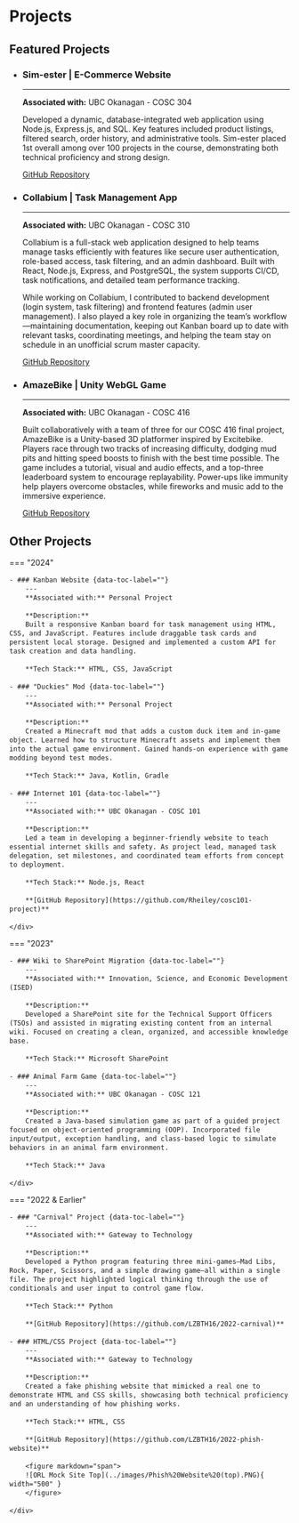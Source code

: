 # Projects

## Featured Projects

<div class="grid cards" markdown>

- ### Sim-ester | E-Commerce Website
    ---
    **Associated with:** UBC Okanagan - COSC 304

    Developed a dynamic, database-integrated web application using Node.js, Express.js, and SQL. Key features included product listings, filtered search, order history, and administrative tools. Sim-ester placed 1st overall among over 100 projects in the course, demonstrating both technical proficiency and strong design.

    [GitHub Repository](https://github.com/LZBTH16/sim-ester)

</div>

<div class="grid cards" markdown>

- ### Collabium | Task Management App
    ---
    **Associated with:** UBC Okanagan - COSC 310

    Collabium is a full-stack web application designed to help teams manage tasks efficiently with features like secure user authentication, role-based access, task filtering, and an admin dashboard. Built with React, Node.js, Express, and PostgreSQL, the system supports CI/CD, task notifications, and detailed team performance tracking.

    While working on Collabium, I contributed to backend development (login system, task filtering) and frontend features (admin user management). I also played a key role in organizing the team’s workflow—maintaining documentation, keeping out Kanban board up to date with relevant tasks, coordinating meetings, and helping the team stay on schedule in an unofficial scrum master capacity.

    [GitHub Repository](https://github.com/KianShirvani/Collabium---Task-Management-Platform)

</div>

<div class="grid cards" markdown>

- ### AmazeBike | Unity WebGL Game
    ---
    **Associated with:** UBC Okanagan - COSC 416
    
    Built collaboratively with a team of three for our COSC 416 final project, AmazeBike is a Unity-based 3D platformer inspired by Excitebike. Players race through two tracks of increasing difficulty, dodging mud pits and hitting speed boosts to finish with the best time possible. The game includes a tutorial, visual and audio effects, and a top-three leaderboard system to encourage replayability. Power-ups like immunity help players overcome obstacles, while fireworks and music add to the immersive experience.

    [GitHub Repository](https://github.com/Zubdragon047/cosc416project)
    
</div>

## Other Projects

=== "2024"
    <div class="grid cards" markdown>

    - ### Kanban Website {data-toc-label=""}
        ---
        **Associated with:** Personal Project

        **Description:**
        Built a responsive Kanban board for task management using HTML, CSS, and JavaScript. Features include draggable task cards and persistent local storage. Designed and implemented a custom API for task creation and data handling.

        **Tech Stack:** HTML, CSS, JavaScript

    - ### "Duckies" Mod {data-toc-label=""}
        ---
        **Associated with:** Personal Project

        **Description:**
        Created a Minecraft mod that adds a custom duck item and in-game object. Learned how to structure Minecraft assets and implement them into the actual game environment. Gained hands-on experience with game modding beyond test modes.

        **Tech Stack:** Java, Kotlin, Gradle
    
    - ### Internet 101 {data-toc-label=""}
        ---
        **Associated with:** UBC Okanagan - COSC 101

        **Description:**
        Led a team in developing a beginner-friendly website to teach essential internet skills and safety. As project lead, managed task delegation, set milestones, and coordinated team efforts from concept to deployment.

        **Tech Stack:** Node.js, React

        **[GitHub Repository](https://github.com/Rheiley/cosc101-project)**

    </div>

=== "2023"
    <div class="grid cards" markdown>

    - ### Wiki to SharePoint Migration {data-toc-label=""}
        ---
        **Associated with:** Innovation, Science, and Economic Development (ISED)

        **Description:**
        Developed a SharePoint site for the Technical Support Officers (TSOs) and assisted in migrating existing content from an internal wiki. Focused on creating a clean, organized, and accessible knowledge base.

        **Tech Stack:** Microsoft SharePoint

    - ### Animal Farm Game {data-toc-label=""}
        ---
        **Associated with:** UBC Okanagan - COSC 121

        **Description:**
        Created a Java-based simulation game as part of a guided project focused on object-oriented programming (OOP). Incorporated file input/output, exception handling, and class-based logic to simulate behaviors in an animal farm environment.

        **Tech Stack:** Java

    </div>
    
=== "2022 & Earlier"
    <div class="grid cards" markdown>

    - ### "Carnival" Project {data-toc-label=""}
        ---
        **Associated with:** Gateway to Technology

        **Description:**
        Developed a Python program featuring three mini-games—Mad Libs, Rock, Paper, Scissors, and a simple drawing game—all within a single file. The project highlighted logical thinking through the use of conditionals and user input to control game flow.

        **Tech Stack:** Python

        **[GitHub Repository](https://github.com/LZBTH16/2022-carnival)**

    - ### HTML/CSS Project {data-toc-label=""}
        ---
        **Associated with:** Gateway to Technology

        **Description:**
        Created a fake phishing website that mimicked a real one to demonstrate HTML and CSS skills, showcasing both technical proficiency and an understanding of how phishing works.

        **Tech Stack:** HTML, CSS

        **[GitHub Repository](https://github.com/LZBTH16/2022-phish-website)**

        <figure markdown="span">
        ![ORL Mock Site Top](../images/Phish%20Website%20(top).PNG){ width="500" }
        </figure>

    </div>

        